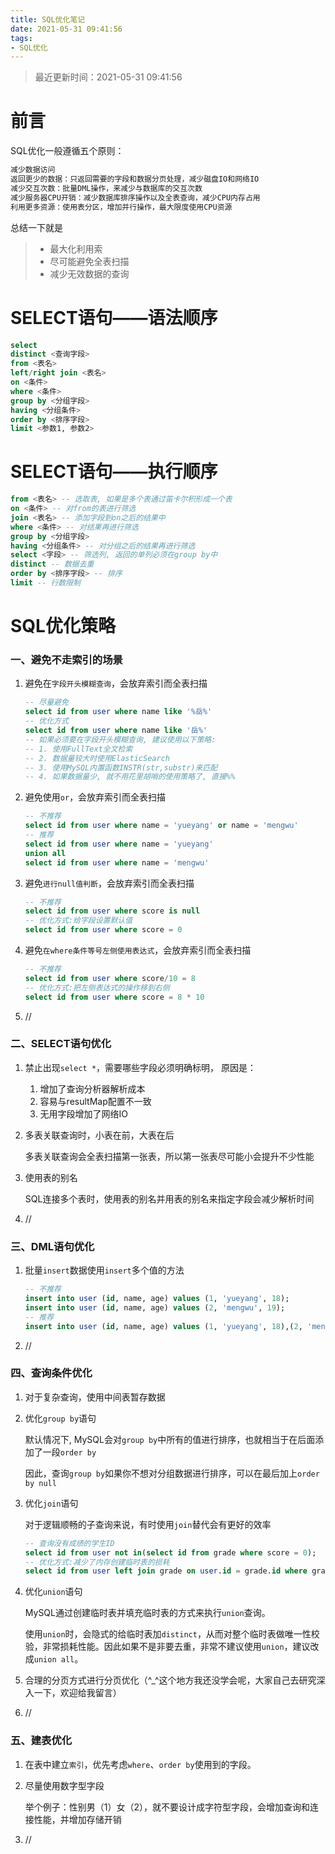 ```yaml
---
title: SQL优化笔记
date: 2021-05-31 09:41:56
tags:
- SQL优化
---
```


> 最近更新时间：2021-05-31 09:41:56

<!--more-->

# 前言

SQL优化一般遵循五个原则：

```markdown
减少数据访问
返回更少的数据：只返回需要的字段和数据分页处理，减少磁盘IO和网络IO
减少交互次数：批量DML操作，来减少与数据库的交互次数
减少服务器CPU开销：减少数据库排序操作以及全表查询，减少CPU内存占用
利用更多资源：使用表分区，增加并行操作，最大限度使用CPU资源
```

总结一下就是

> - 最大化利用索
> - 尽可能避免全表扫描
> - 减少无效数据的查询

# SELECT语句——语法顺序

```sql
select
distinct <查询字段>
from <表名>
left/right join <表名>
on <条件>
where <条件>
group by <分组字段>
having <分组条件>
order by <排序字段>
limit <参数1, 参数2>
```

# SELECT语句——执行顺序

```sql
from <表名> -- 选取表, 如果是多个表通过笛卡尔积形成一个表
on <条件> -- 对from的表进行筛选
join <表名> -- 添加字段到on之后的结果中
where <条件> -- 对结果再进行筛选
group by <分组字段> 
having <分组条件> -- 对分组之后的结果再进行筛选
select <字段> -- 筛选列, 返回的单列必须在group by中
distinct -- 数据去重
order by <排序字段> -- 排序
limit -- 行数限制
```

# SQL优化策略

### 一、避免不走索引的场景

1. 避免在`字段开头模糊查询`，会放弃索引而全表扫描

   ```sql
   -- 尽量避免
   select id from user where name like '%岳%'
   -- 优化方式
   select id from user where name like '岳%'
   -- 如果必须要在字段开头模糊查询, 建议使用以下策略:
   -- 1. 使用FullText全文检索
   -- 2. 数据量较大时使用ElasticSearch
   -- 3. 使用MySQL内置函数INSTR(str,substr)来匹配
   -- 4. 如果数据量少, 就不用花里胡哨的使用策略了, 直接%%
   ```

   

2. 避免使用`or`，会放弃索引而全表扫描

   ```sql
   -- 不推荐
   select id from user where name = 'yueyang' or name = 'mengwu'
   -- 推荐
   select id from user where name = 'yueyang'
   union all
   select id from user where name = 'mengwu'
   ```

3. 避免`进行null值判断`，会放弃索引而全表扫描

   ```sql
   -- 不推荐
   select id from user where score is null
   -- 优化方式:给字段设置默认值
   select id from user where score = 0
   ```

4. 避免`在where条件等号左侧使用表达式`，会放弃索引而全表扫描

   ```sql
   -- 不推荐
   select id from user where score/10 = 8
   -- 优化方式:把左侧表达式的操作移到右侧
   select id from user where score = 8 * 10
   ```

5. // 



### 二、SELECT语句优化

1. 禁止出现`select *`，需要哪些字段必须明确标明， 原因是：

   1. 增加了查询分析器解析成本
   2. 容易与resultMap配置不一致
   3. 无用字段增加了网络IO

2. 多表关联查询时，小表在前，大表在后

   多表关联查询会全表扫描第一张表，所以第一张表尽可能小会提升不少性能

3. 使用表的别名

   SQL连接多个表时，使用表的别名并用表的别名来指定字段会减少解析时间

4. //

   

### 三、DML语句优化

1. 批量`insert`数据使用`insert`多个值的方法

   ```sql
   -- 不推荐
   insert into user (id, name, age) values (1, 'yueyang', 18);
   insert into user (id, name, age) values (2, 'mengwu', 19);
   -- 推荐
   insert into user (id, name, age) values (1, 'yueyang', 18),(2, 'mengwu', 19);
   ```

2. //

### 四、查询条件优化

1. 对于复杂查询，使用中间表暂存数据

2. 优化`group by`语句

   默认情况下, MySQL会对`group by`中所有的值进行排序，也就相当于在后面添加了一段`order by`

   因此，查询`group by`如果你不想对分组数据进行排序，可以在最后加上`order by null`

3. 优化`join`语句

   对于逻辑顺畅的子查询来说，有时使用`join`替代会有更好的效率

   ```sql
   -- 查询没有成绩的学生ID
   select id from user not in(select id from grade where score = 0);
   -- 优化方式:减少了内存创建临时表的损耗 
   select id from user left join grade on user.id = grade.id where grade.socre = 0;
   ```

4. 优化`union`语句

   MySQL通过创建临时表并填充临时表的方式来执行`union`查询。

   使用`union`时，会隐式的给临时表加`distinct`，从而对整个临时表做唯一性校验，非常损耗性能。因此如果不是非要去重，非常不建议使用`union`，建议改成`union all`。

5. 合理的分页方式进行分页优化（^_^这个地方我还没学会呢，大家自己去研究深入一下，欢迎给我留言）

6. //

### 五、建表优化

1. 在表中建立`索引`，优先考虑`where`、`order by`使用到的字段。

2. 尽量使用数字型字段

   举个例子：性别男（1）女（2），就不要设计成字符型字段，会增加查询和连接性能，并增加存储开销

3. // 